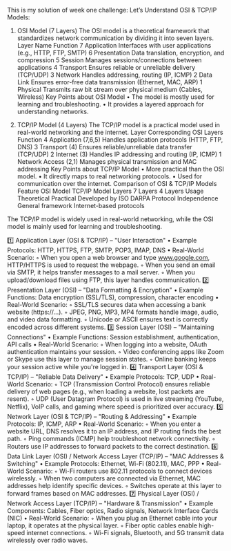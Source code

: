
This is my solution of week one challenge:
Let’s Understand OSI & TCP/IP Models:

1. OSI Model (7 Layers)
The OSI model is a theoretical framework that standardizes network communication by dividing it into seven layers.
Layer
Name
Function
7
Application
Interfaces with user applications (e.g., HTTP, FTP, SMTP)
6
Presentation
Data translation, encryption, and compression
5
Session
Manages sessions/connections between applications
4
Transport
Ensures reliable or unreliable delivery (TCP/UDP)
3
Network
Handles addressing, routing (IP, ICMP)
2
Data Link
Ensures error-free data transmission (Ethernet, MAC, ARP)
1
Physical
Transmits raw bit stream over physical medium (Cables, Wireless)
Key Points about OSI Model
    • The model is mostly used for learning and troubleshooting.
    • It provides a layered approach for understanding networks.

2. TCP/IP Model (4 Layers)
The TCP/IP model is a practical model used in real-world networking and the internet.
Layer
Corresponding OSI Layers
Function
4
Application (7,6,5)
Handles application protocols (HTTP, FTP, DNS)
3
Transport (4)
Ensures reliable/unreliable data transfer (TCP/UDP)
2
Internet (3)
Handles IP addressing and routing (IP, ICMP)
1
Network Access (2,1)
Manages physical transmission and MAC addressing
Key Points about TCP/IP Model
    • More practical than the OSI model.
    • It directly maps to real networking protocols.
    • Used for communication over the internet.
Comparison of OSI & TCP/IP Models
Feature
OSI Model
TCP/IP Model
Layers
7 Layers
4 Layers
Usage
Theoretical
Practical
Developed by
ISO
DARPA
Protocol Independence
General framework
Internet-based protocols

The TCP/IP model is widely used in real-world networking, while the OSI model is mainly used for learning and troubleshooting.


1️⃣ Application Layer (OSI & TCP/IP) – "User Interaction"
    • Example Protocols: HTTP, HTTPS, FTP, SMTP, POP3, IMAP, DNS
    • Real-World Scenario:
        ◦ When you open a web browser and type www.google.com, HTTP/HTTPS is used to request the webpage.
        ◦ When you send an email via SMTP, it helps transfer messages to a mail server.
        ◦ When you upload/download files using FTP, this layer handles communication.
2️⃣ Presentation Layer (OSI) – "Data Formatting & Encryption"
    • Example Functions: Data encryption (SSL/TLS), compression, character encoding
    • Real-World Scenario:
        ◦ SSL/TLS secures data when accessing a bank website (https://...).
        ◦ JPEG, PNG, MP3, MP4 formats handle image, audio, and video data formatting.
        ◦ Unicode or ASCII ensures text is correctly encoded across different systems.
3️⃣ Session Layer (OSI) – "Maintaining Connections"
    • Example Functions: Session establishment, authentication, API calls
    • Real-World Scenario:
        ◦ When logging into a website, OAuth authentication maintains your session.
        ◦ Video conferencing apps like Zoom or Skype use this layer to manage session states.
        ◦ Online banking keeps your session active while you're logged in.
4️⃣ Transport Layer (OSI & TCP/IP) – "Reliable Data Delivery"
    • Example Protocols: TCP, UDP
    • Real-World Scenario:
        ◦ TCP (Transmission Control Protocol) ensures reliable delivery of web pages (e.g., when loading a website, lost packets are resent).
        ◦ UDP (User Datagram Protocol) is used in live streaming (YouTube, Netflix), VoIP calls, and gaming where speed is prioritized over accuracy.
5️⃣ Network Layer (OSI & TCP/IP) – "Routing & Addressing"
    • Example Protocols: IP, ICMP, ARP
    • Real-World Scenario:
        ◦ When you enter a website URL, DNS resolves it to an IP address, and IP routing finds the best path.
        ◦ Ping commands (ICMP) help troubleshoot network connectivity.
        ◦ Routers use IP addresses to forward packets to the correct destination.
6️⃣ Data Link Layer (OSI) / Network Access Layer (TCP/IP) – "MAC Addresses & Switching"
    • Example Protocols: Ethernet, Wi-Fi (802.11), MAC, PPP
    • Real-World Scenario:
        ◦ Wi-Fi routers use 802.11 protocols to connect devices wirelessly.
        ◦ When two computers are connected via Ethernet, MAC addresses help identify specific devices.
        ◦ Switches operate at this layer to forward frames based on MAC addresses.
7️⃣ Physical Layer (OSI) / Network Access Layer (TCP/IP) – "Hardware & Transmission"
    • Example Components: Cables, Fiber optics, Radio signals, Network Interface Cards (NIC)
    • Real-World Scenario:
        ◦ When you plug an Ethernet cable into your laptop, it operates at the physical layer.
        ◦ Fiber optic cables enable high-speed internet connections.
        ◦ Wi-Fi signals, Bluetooth, and 5G transmit data wirelessly over radio waves.